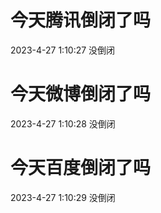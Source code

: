 # 今天腾讯倒闭了吗

2023-4-27 1:10:27 没倒闭

# 今天微博倒闭了吗

2023-4-27 1:10:28 没倒闭

# 今天百度倒闭了吗

2023-4-27 1:10:29 没倒闭

